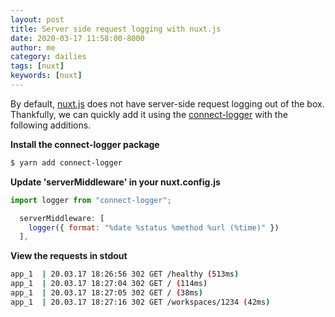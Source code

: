 ```yaml
---
layout: post
title: Server side request logging with nuxt.js
date: 2020-03-17 11:58:00-8000
author: me
category: dailies
tags: [nuxt]
keywords: [nuxt]
---
```


By default, [nuxt.js](https://nuxtjs.org/) does not have server-side request logging out of the box. Thankfully, we can quickly add it using the [connect-logger](https://github.com/geta6/connect-logger) with the following additions.

**Install the connect-logger package**

```bash
$ yarn add connect-logger
```

**Update 'serverMiddleware' in your nuxt.config.js**

```javascript
import logger from "connect-logger";

  serverMiddleware: [
    logger({ format: "%date %status %method %url (%time)" })
  ],
```

**View the requests in stdout**

```bash
app_1  | 20.03.17 18:26:56 302 GET /healthy (513ms)
app_1  | 20.03.17 18:27:04 302 GET / (114ms)
app_1  | 20.03.17 18:27:05 302 GET / (38ms)
app_1  | 20.03.17 18:27:16 302 GET /workspaces/1234 (42ms)
```